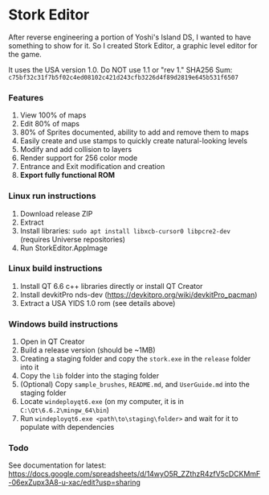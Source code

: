 # Stork Editor

After reverse engineering a portion of Yoshi's Island DS, I wanted to have something to show for it. So I created Stork Editor, a graphic level editor for the game.

It uses the USA version 1.0. Do NOT use 1.1 or "rev 1." SHA256 Sum: `c75bf32c31f7b5f02c4ed08102c421d243cfb3226d4f89d2819e645b531f6507`

### Features
1. View 100% of maps
2. Edit 80% of maps
3. 80% of Sprites documented, ability to add and remove them to maps
4. Easily create and use stamps to quickly create natural-looking levels
5. Modify and add collision to layers
6. Render support for 256 color mode
7. Entrance and Exit modification and creation
8. **Export fully functional ROM**

### Linux run instructions
1. Download release ZIP
2. Extract
3. Install libraries: `sudo apt install libxcb-cursor0 libpcre2-dev` (requires Universe repositories)
4. Run StorkEditor.AppImage

### Linux build instructions
1. Install QT 6.6 c++ libraries directly or install QT Creator
2. Install devkitPro nds-dev (https://devkitpro.org/wiki/devkitPro_pacman)
3. Extract a USA YIDS 1.0 rom (see details above)

### Windows build instructions
1. Open in QT Creator
2. Build a release version (should be ~1MB)
3. Creating a staging folder and copy the `stork.exe` in the `release` folder into it
4. Copy the `lib` folder into the staging folder
5. (Optional) Copy `sample_brushes`, `README.md`, and `UserGuide.md` into the staging folder
6. Locate `windeployqt6.exe` (on my computer, it is in `C:\Qt\6.6.2\mingw_64\bin`)
7. Run `windeployqt6.exe <path\to\staging\folder>` and wait for it to populate with dependencies

### Todo
See documentation for latest: https://docs.google.com/spreadsheets/d/14wyO5R_ZZthzR4zfV5cDCKMmF-06exZupx3A8-u-xac/edit?usp=sharing
